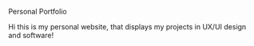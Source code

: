 Personal Portfolio

Hi this is my personal website, that displays my projects in UX/UI design and software!

